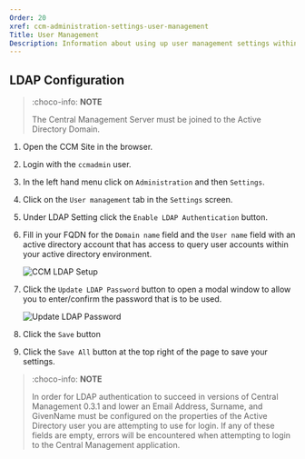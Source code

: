 ```yaml
---
Order: 20
xref: ccm-administration-settings-user-management
Title: User Management
Description: Information about using up user management settings within the Administration Settings screen
---
```


## LDAP Configuration

> :choco-info: **NOTE**
>
> The Central Management Server must be joined to the Active Directory Domain.

1. Open the CCM Site in the browser.
1. Login with the `ccmadmin` user.
1. In the left hand menu click on `Administration` and then `Settings`.
1. Click on the `User management` tab in the `Settings` screen.
1. Under LDAP Setting click the `Enable LDAP Authentication` button.
1. Fill in your FQDN for the `Domain name` field and the `User name` field with an active directory account that has access to query user accounts within your active directory environment.

    ![CCM LDAP Setup](/assets/images/features/ccm/ccm_ldap_setup.png)

1. Click the `Update LDAP Password` button to open a modal window to allow you to enter/confirm the password that is to be used.

    ![Update LDAP Password](/assets/images/features/ccm/update_ldap_password.png)

1. Click the `Save` button
1. Click the `Save All` button at the top right of the page to save your settings.

> :choco-info: **NOTE**
>
> In order for LDAP authentication to succeed in versions of Central Management 0.3.1 and lower
> an Email Address, Surname, and GivenName must be configured on the properties of the Active Directory user you are
> attempting to use for login. If any of these fields are empty, errors will be encountered when attempting to login
> to the Central Management application.